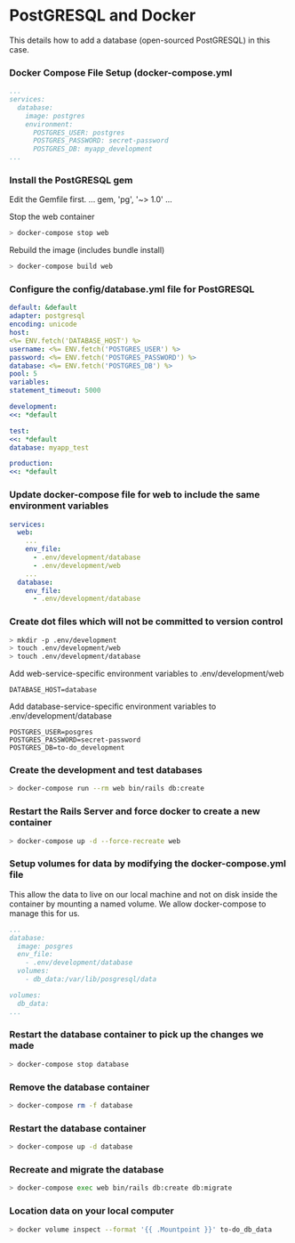 # PostGRESQL and Docker
This details how to add a database (open-sourced PostGRESQL) in this case.

### Docker Compose File Setup (docker-compose.yml
```yaml
...
services:
  database:
    image: postgres
    environment:
      POSTGRES_USER: postgres
      POSTGRES_PASSWORD: secret-password
      POSTGRES_DB: myapp_development
...
```
### Install the PostGRESQL gem
Edit the Gemfile first.
...
gem, 'pg', '~> 1.0'
...

Stop the web container
```bash
> docker-compose stop web
```

Rebuild the image (includes bundle install)
```bash
> docker-compose build web
```

### Configure the config/database.yml file for PostGRESQL
```yaml
default: &default
adapter: postgresql
encoding: unicode
host:
<%= ENV.fetch('DATABASE_HOST') %>
username: <%= ENV.fetch('POSTGRES_USER') %>
password: <%= ENV.fetch('POSTGRES_PASSWORD') %>
database: <%= ENV.fetch('POSTGRES_DB') %>
pool: 5
variables:
statement_timeout: 5000

development:
<<: *default

test:
<<: *default
database: myapp_test

production:
<<: *default
```
### Update docker-compose file for web to include the same environment variables
```yaml
services:
  web:
    ...
    env_file:
      - .env/development/database
      - .env/development/web
    ...
  database:
    env_file:
      - .env/development/database
```

### Create dot files which will not be committed to version control
```bash
> mkdir -p .env/development
> touch .env/development/web
> touch .env/development/database
```

Add web-service-specific environment variables to .env/development/web
```
DATABASE_HOST=database
```

Add database-service-specific environment variables to .env/development/database
```
POSTGRES_USER=posgres
POSTGRES_PASSWORD=secret-password
POSTGRES_DB=to-do_development
```

### Create the development and test databases
```bash
> docker-compose run --rm web bin/rails db:create
```
### Restart the Rails Server and force docker to create a new container
```bash
> docker-compose up -d --force-recreate web
```
### Setup volumes for data by modifying the docker-compose.yml file
This allow the data to live on our local machine and not on disk inside the container by mounting a named volume. We allow docker-compose to manage this for us.
```yaml
...
database:
  image: posgres
  env_file:
    - .env/development/database
  volumes:
    - db_data:/var/lib/posgresql/data

volumes:
  db_data:
...
```
### Restart the database container to pick up the changes we made
```bash
> docker-compose stop database
```

### Remove the database container
```bash
> docker-compose rm -f database
```

### Restart the database container
```bash
> docker-compose up -d database
```
### Recreate and migrate the database
```bash
> docker-compose exec web bin/rails db:create db:migrate
```
### Location data on your local computer
```bash
> docker volume inspect --format '{{ .Mountpoint }}' to-do_db_data
```
